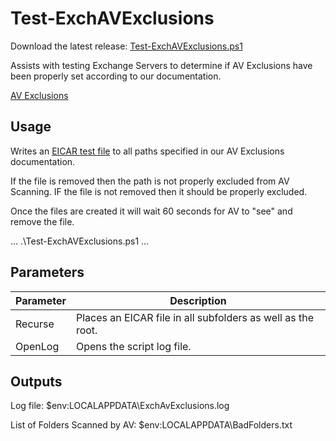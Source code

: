 # Test-ExchAVExclusions

Download the latest release: [Test-ExchAVExclusions.ps1](https://github.com/microsoft/CSS-Exchange/releases/latest/download/Test-ExchAVExclusions.ps1)

Assists with testing Exchange Servers to determine if AV Exclusions have been properly set according to our documentation.

[AV Exclusions](https://docs.microsoft.com/en-us/Exchange/antispam-and-antimalware/windows-antivirus-software?view=exchserver-2019)

## Usage

Writes an [EICAR test file](https://en.wikipedia.org/wiki/EICAR_test_file) to all paths specified in our AV Exclusions documentation.

If the file is removed then the path is not properly excluded from AV Scanning.
IF the file is not removed then it should be properly excluded.

Once the files are created it will wait 60 seconds for AV to "see" and remove the file.

...
.\Test-ExchAVExclusions.ps1
...


## Parameters

Parameter | Description |
----------|-------------|
Recurse | Places an EICAR file in all subfolders as well as the root.
OpenLog | Opens the script log file.

## Outputs

Log file:
$env:LOCALAPPDATA\ExchAvExclusions.log

List of Folders Scanned by AV:
$env:LOCALAPPDATA\BadFolders.txt
